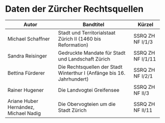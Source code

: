 # Daten der Zürcher Rechtsquellen

|Autor|Bandtitel | Kürzel|
|---|---|---|
|Michael Schaffner|Stadt und Territorialstaat Zürich II (1460 bis Reformation)| SSRQ ZH NF I/1/3  |
|Sandra Reisinger|Gedruckte Mandate für Stadt und Landschaft Zürich| SSRQ ZH NF I/1/11 |
|Bettina Fürderer|Die Rechtsquellen der Stadt Winterthur I (Anfänge bis 16. Jahrhundert)| SSRQ ZH NF I/2/1 |
|Rainer Hugener|Die Landvogtei Greifensee| SSRQ ZH NF II/3  |
|Ariane Huber Hernández, Michael Nadig|Die Obervogteien um die Stadt Zürich| SSRQ ZH NF II/11|  
